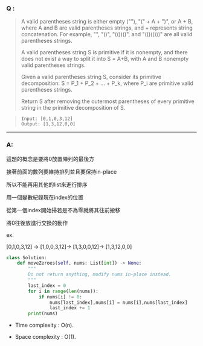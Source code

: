 ### Q :
> A valid parentheses string is either empty (""), "(" + A + ")", or A + B, where A and B are valid parentheses strings, and + represents string concatenation.  For example, "", "()", "(())()", and "(()(()))" are all valid parentheses strings.
>
> A valid parentheses string S is primitive if it is nonempty, and there does not exist a way to split it into S = A+B, with A and B nonempty valid parentheses strings.
>
> Given a valid parentheses string S, consider its primitive decomposition: S = P_1 + P_2 + ... + P_k, where P_i are primitive valid parentheses strings.
>
> Return S after removing the outermost parentheses of every primitive string in the primitive decomposition of S.

> ```
> Input: [0,1,0,3,12]
> Output: [1,3,12,0,0]
> ```

***

### A:

這題的概念是要將0放置陣列的最後方

接著前面的數列要維持排列並且要保持in-place

所以不能再用其他的list來進行排序

用一個變數紀錄現在index的位置

從第一個index開始掃若是不為零就將其往前搬移

將0往後放進行交換的動作

ex.

[0,1,0,3,12] -> [1,0,0,3,12]-> [1,3,0,0,12]-> [1,3,12,0,0]



```python
class Solution:
    def moveZeroes(self, nums: List[int]) -> None:
        """
        Do not return anything, modify nums in-place instead.
        """
        last_index = 0
        for i in range(len(nums)):
            if nums[i] != 0:
                nums[last_index],nums[i] = nums[i],nums[last_index]
                last_index += 1
        print(nums)

```

- Time complexity : O(n).

- Space complexity : O(1).
